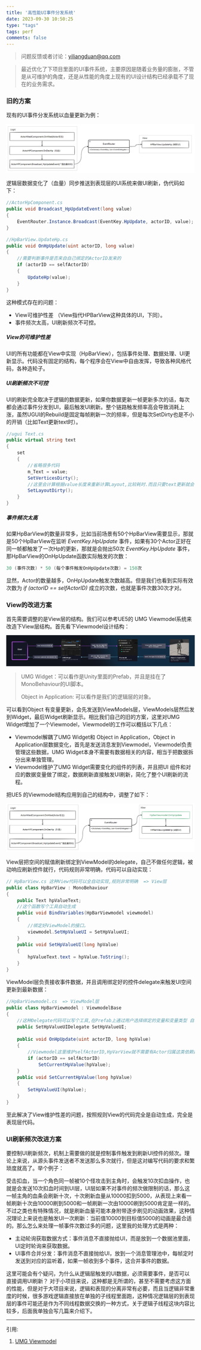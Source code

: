 ```yaml
---
title: '高性能UI事件分发系统'
date: 2023-09-30 10:50:25
type: "tags"
tags: perf
comments: false
---
```



> 问题反馈或者讨论：yiliangduan@qq.com 

> 最近优化了下项目里面的UI事件系统，主要原因是随着业务量的膨胀，不管是从可维护的角度，还是从性能的角度上现有的UI设计结构已经承载不了现在的业务需求。

### 旧的方案

现有的UI事件分发系统以血量更新为例：

![](/images/unity_perf_ui_event/old_version_ui_event_system.png)

逻辑层数据变化了（血量）同步推送到表现层的UI系统来做UI刷新，伪代码如下：

```csharp
//ActorHpComponent.cs
public void Broadcast_HpUpdateEvent(long value)
{
	EventRouter.Instance.Broadcast(EventKey.HpUpdate, actorID, value);
}
```

````csharp
//HpBarView.UpdateHp.cs
public void OnHpUpdate(uint actorID, long value)
{
    //需要判断事件是否来自自己绑定的ActorID发来的
	if (actorID == selfActorID)
    {
        UpdateHp(value);
    }
}
````

这种模式存在的问题：

* View可维护性差 （View指代HPBarView这种具体的UI，下同）。
* 事件频次太高，UI刷新频次不可控。

##### View的可维护性差

UI的所有功能都在View中实现（HpBarView），包括事件处理、数据处理、UI更新显示。代码没有固定的结构，每个程序会在View中自由发挥，导致各种风格代码，各种造轮子。

##### UI刷新频次不可控

UI的刷新完全取决于逻辑的数据更新，如果你数据更新一帧更新多次的话，每次都会通过事件分发到UI，最后触发UI刷新。整个链路触发频率高会导致消耗上涨，虽然UGUI的Rebuild是固定每帧刷新一次的频率，但是每次SetDirty也是不小的开销（比如Text更新text时）。

```csharp
//ugui Text.cs
public virtual string text
{
    set
    {
        //省略很多代码
        m_Text = value;
    	SetVerticesDirty();
        //这里会计算根据value长度来重新计算Layout,比较耗时.而且只要text更新就会计算。
    	SetLayoutDirty();
    }
}
```

##### 事件频次太高
如果HpBarView的数量非常多，比如当前场景有50个HpBarView需要显示，那就是50个HpBarView在监听 *EventKey.HpUpdate* 事件，如果有30个Actor正好在同一帧都触发了一次Hp的更新，那就是会抛出50次 *EventKey.HpUpdate* 事件，那HpBarView的OnHpUpdate函数实际触发的次数：

```csharp
30 (事件次数) * 50 (每个事件触发OnHpUpdate次数) = 150次
```

显然，Actor的数量越多，OnHpUpdate触发次数越高。但是我们也看到实际有效次数为 *if (actorID == selfActorID)*  成立的次数，也就是事件次数30次才对。

### View的改进方案

首先需要调整的是View层的结构。我们可以参考UE5的 UMG Viewmodel系统来改造下View层结构。首先看下Viewmodel设计结构：

![](/images/unity_perf_ui_event/ue5_viewmodelworkflow.png)

> UMG Widget：可以看作是Unity里面的Prefab，并且是挂在了MonoBehaviour的UI脚本。
>
> Object in Application: 可以看作是我们的逻辑层的对象。

可以看到Object 有变量更新，会先发送到ViewModels层，ViewModels层然后发到Widget，最后Widget刷新显示。相比我们自己的旧的方案，这里对UMG Widget增加了一个Viewmodel，Viewmodel的工作可以概括以下几点：

* Viewmodel解耦了UMG Widget和 Object in Application，Object in Application层数据变化，首先是发送消息发到Viewmodel，Viewmodel负责管理这些数据，UMG Widget本身不需要有数据相关的内容，相当于把数据拆分出来单独管理。
* Viewmodel维护了UMG Widget需要变化的组件的列表，并且把UI 组件和对应的数据变量做了绑定，数据刷新直接触发UI刷新，简化了整个UI刷新的流程。

把UE5 的Viewmodel结构应用到自己的结构中，调整了如下：

![](/images/unity_perf_ui_event/ui_event_system_v2.png)


View层把空间的赋值刷新绑定到ViewModel的delegate，自己不做任何逻辑，被动响应刷新控件就行，代码规则非常明确，代码可以自动实现：

```csharp
// HpBarView.cs 这种View代码可以全自动实现,规则非常明确  => View层
public class HpBarView : MonoBehaviour
{
    public Text hpValueText;
    //这个函数写个工具自动生成
    public void BindVariables(HpBarViewmodel viewmodel)
    {
        //绑定好ViewModel的接口。
        viewmodel.SetHpValueUI = SetHpValueUI;
    }
    public void SetHpValueUI(long hpValue)
    {
        hpValueText.text = hpValue.ToString();
    }
}
```

ViewModel层负责接收事件数据，并且调用绑定好的控件delegate来触发UI空间更新到最新数据：

```csharp
//HpBarViewmodel.cs  => ViewModel层
public class HpBarViewmodel : ViewmodelBase
{
    //这种Delegate代码可以写个工具,在Prefab上通过用户选择绑定的变量和变量类型 自动生成好
    public SetHpValueUIDelegate SetHpValueUI;
    
    public void OnHpUpdate(uint actorID, long hpValue)
    {
        //Viewmodel这里维护selfActorID,HpVarView就不需要有Actor归属这类依赖数据的代码了。
        if (actorID == selfActorID)
            SetCurrentHpValue(hpValue);
    }
    public void SetCurrentHpValue(long hpValue)
    {
        SetHpValueUI(hpValue);
    }
}
```

至此解决了View维护性差的问题，按照规则View的代码完全是自动生成，完全是表现层代码。

### UI刷新频次改进方案

要控制UI刷新频次，机制上需要做的就是控制事件触发到刷新UI控件的频次。理论上来说，从源头事件发送者不发送那么多次就行，但是这对编写代码的要求和繁琐度就高了。举个例子：

受击扣血，当一个角色同一帧被10个怪攻击到主角时，会触发10次扣血操作，也就是会发送10次扣血时间到UI层，UI层如果不对事件的频次做限制的话，那么这一帧主角的血条会刷新十次，十次刷新血量从10000扣到5000，从表现上来看一帧刷新十次由10000刷到5000和一帧刷新一次由10000刷到5000肯定是一样的。不过之类也有特殊情况，就是刷新血量可能本身附带逐步刷见的动画效果，这种情况理论上来说也是触发UI一次刷新：当前值10000到目标值5000的动画是最合适的。那么怎么来处理一帧事件次数过多的问题，这里我的处理方式是两种：

* 主动轮询获取数据方式：事件消息不直接抛给UI，而是放到一个数据池里面，UI定时轮询来获取数据。
* UI事件合并分发：事件消息不直接抛给UI，放到一个消息管理池中，每帧定时发送到对应的监听着，如果一帧收到多个事件，这合并事件的数据。

这里可能会有个疑问，为什么从逻辑层触发的UI数据，必须需要事件，是否可以直接调用UI刷新？ 对于小项目来说，这种都是无所谓的，甚至不需要考虑这方面的性能，但是对于大项目来说，逻辑和表现的分离非常有必要，而且当逻辑非常重度的时候，很多游戏逻辑直接放在单独的子线程里面跑，这种情况逻辑层的到表现层的事件可能还是作为不同线程数据交换的一种方式，关于逻辑子线程这块内容比较多，后面我单独会写几篇来介绍下。









---

引用:

1. [UMG Viewmodel](https://dev.epicgames.com/documentation/zh-cn/unreal-engine/umg-viewmodel)


